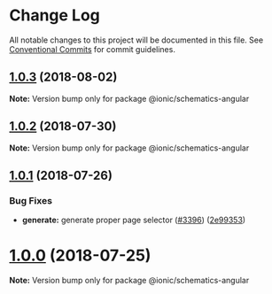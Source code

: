 # Change Log

All notable changes to this project will be documented in this file.
See [Conventional Commits](https://conventionalcommits.org) for commit guidelines.

<a name="1.0.3"></a>
## [1.0.3](https://github.com/ionic-team/ionic-cli/compare/@ionic/schematics-angular@1.0.2...@ionic/schematics-angular@1.0.3) (2018-08-02)




**Note:** Version bump only for package @ionic/schematics-angular

<a name="1.0.2"></a>
## [1.0.2](https://github.com/ionic-team/ionic-cli/compare/@ionic/schematics-angular@1.0.1...@ionic/schematics-angular@1.0.2) (2018-07-30)




**Note:** Version bump only for package @ionic/schematics-angular

<a name="1.0.1"></a>
## [1.0.1](https://github.com/ionic-team/ionic-cli/compare/@ionic/schematics-angular@1.0.0...@ionic/schematics-angular@1.0.1) (2018-07-26)


### Bug Fixes

* **generate:** generate proper page selector ([#3396](https://github.com/ionic-team/ionic-cli/issues/3396)) ([2e99353](https://github.com/ionic-team/ionic-cli/commit/2e99353))




<a name="1.0.0"></a>
# [1.0.0](https://github.com/ionic-team/ionic-cli/compare/@ionic/schematics-angular@1.0.0-rc.13...@ionic/schematics-angular@1.0.0) (2018-07-25)




**Note:** Version bump only for package @ionic/schematics-angular
